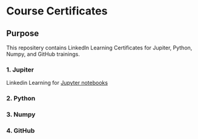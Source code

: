 # Course Certificates

## Purpose
This repositery contains Linkedln Learning Certificates for Jupiter, Python, Numpy, and GitHub trainings.

### 1. Jupiter
Linkedin Learning for [Jupyter notebooks](certificates/Jupyter.jpg)

### 2. Python

### 3. Numpy

### 4. GitHub
